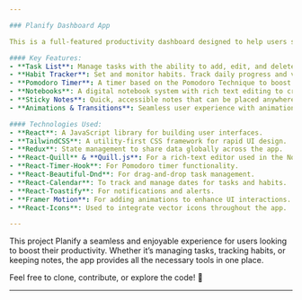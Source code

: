 ```yaml
---

### Planify Dashboard App

This is a full-featured productivity dashboard designed to help users stay organized and achieve their goals efficiently. The app includes a collection of essential productivity tools such as a **Task List**, **Habit Tracker**, **Pomodoro Timer**, and **Notebooks**. Each tool is tailored to assist in managing tasks, tracking habits, staying focused, and maintaining quick access to notes.

#### Key Features:
- **Task List**: Manage tasks with the ability to add, edit, and delete tasks. Prioritize and track progress.
- **Habit Tracker**: Set and monitor habits. Track daily progress and visualize your habit-building journey.
- **Pomodoro Timer**: A timer based on the Pomodoro Technique to boost productivity by breaking tasks into focused intervals followed by short breaks.
- **Notebooks**: A digital notebook system with rich text editing to create, edit, and organize notes. Color-coded for easy identification and access.
- **Sticky Notes**: Quick, accessible notes that can be placed anywhere on the dashboard for reminders and important points.
- **Animations & Transitions**: Seamless user experience with animations and transitions powered by **Framer Motion**.

#### Technologies Used:
- **React**: A JavaScript library for building user interfaces.
- **TailwindCSS**: A utility-first CSS framework for rapid UI design.
- **Redux**: State management to share data globally across the app.
- **React-Quill** & **Quill.js**: For a rich-text editor used in the Notebooks feature.
- **React-Timer-Hook**: For Pomodoro timer functionality.
- **React-Beautiful-Dnd**: For drag-and-drop task management.
- **React-Calendar**: To track and manage dates for tasks and habits.
- **React-Toastify**: For notifications and alerts.
- **Framer Motion**: For adding animations to enhance UI interactions.
- **React-Icons**: Used to integrate vector icons throughout the app.

---
```


This project Planify a seamless and enjoyable experience for users looking to boost their productivity. Whether it’s managing tasks, tracking habits, or keeping notes, the app provides all the necessary tools in one place.

Feel free to clone, contribute, or explore the code! 🚀

--- 
